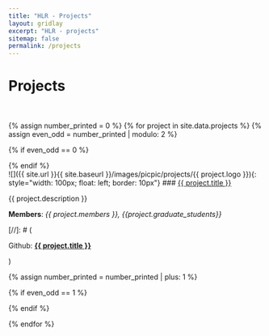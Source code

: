 ```yaml
---
title: "HLR - Projects"
layout: gridlay
excerpt: "HLR - projects"
sitemap: false
permalink: /projects
---
```


# Projects

<!---<ul>
{% for project in site.data.projects %}<li><a href="/{{ project.id }}"> {{ project.title }}. </a> ( {{ project.description }} )</li>{% endfor %}
</ul>-->
[//]: <> ( href="#{{ project.id }}")

<br><br>
{% assign number_printed = 0 %}
 {% for project in site.data.projects %}
 {% assign even_odd = number_printed | modulo: 2 %}

{% if even_odd == 0 %}
<div class="row">
{% endif %}

<div class="col-sm-12 clearfix" id="#{{ project.id }}">
<div class="well">
![]({{ site.url }}{{ site.baseurl }}/images/picpic/projects/{{ project.logo }}){: style="width: 100px; float: left; border: 10px"}
### <a href="/{{ project.id }}">{{ project.title }}</a> 
<p> {{ project.description }} </p>
<!---<p> {{ project.info }} </p>
<p><img src="{{ site.url }}{{ site.baseurl }}/images/picpic/projects/{{ project.image }}" class="img-responsive" width="60%" style="margin:auto"></p> -->
<p><b>Members</b>: <em> {{ project.members }}, {{project.graduate_students}} </em></p>
[//]: # (<p>Github: <strong><a href="{{ project.webpage }}">{{ project.title }}</a></strong></p>)
<!---<p>Source of funding: <i>{{ project.funding_resource }}</i> </p>
{% if project.publications %}
<p>List of publications: </p>
{% for pub in project.publications %}
<ul>
<li><strong>{{ pub.title }}</strong>. {{ pub.authors }}. <a href="{{ pub.link }}">Download</a> </li>
</ul>
{% endfor %}
{% endif %}-->
</div>
 </div>

 
 {% assign number_printed = number_printed | plus: 1 %}

{% if even_odd == 1 %}
</div>
{% endif %}

{% endfor %}


